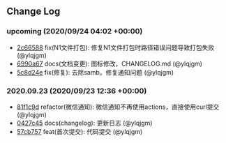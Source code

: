 ## Change Log

### upcoming (2020/09/24 04:02 +00:00)
- [2c66588](https://github.com/ylqjgm/OpenWrt-Actions/commit/2c665885fb76b767b0008e2a578301fd0553a1b2) fix(N1文件打包): 修复N1文件打包时路径错误问题导致打包失败 (@ylqjgm)
- [6990a67](https://github.com/ylqjgm/OpenWrt-Actions/commit/6990a679698c4d3877b38ead1163614f26c40941) docs(文档变更): 图标修改，CHANGELOG.md (@ylqjgm)
- [5c8d24e](https://github.com/ylqjgm/OpenWrt-Actions/commit/5c8d24e289ad494c9ba1a28c67db3a9f51060058) fix(修复): 去除samb，修复通知问题 (@ylqjgm)

### 2020.09.23 (2020/09/23 12:36 +00:00)
- [81f1c9d](https://github.com/ylqjgm/OpenWrt-Actions/commit/81f1c9d812447d930fbf7d0c9b30645782b8de6b) refactor(微信通知): 微信通知不再使用actions，直接使用curl提交 (@ylqjgm)
- [0427c45](https://github.com/ylqjgm/OpenWrt-Actions/commit/0427c45bba43098f1444cc56fa86bc2a4180ee4c) docs(changelog): 更新日志 (@ylqjgm)
- [57cb757](https://github.com/ylqjgm/OpenWrt-Actions/commit/57cb757cb63fdb10f298ed46144bd418c6dd44a5) feat(首次提交): 代码提交 (@ylqjgm)